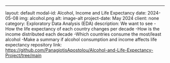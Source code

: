 ---
layout: default
modal-id: Alcohol, Income and Life Expectancy
date: 2024-05-08
img: alcohol.png
alt: image-alt
project-date: May 2024
client: none
category: Exploratory Data Analysis (EDA)
description: We want to see 
-How the life expectancy of each country changes per decade
-How is the income distributed each decade
-Which countries consume the most/least alcohol
-Make a summary if alcohol consumption and income affects life expectancy
repository link: https://github.com/PanagiotisApostolou/Alcohol-and-Life-Expectancy-Project/tree/main
